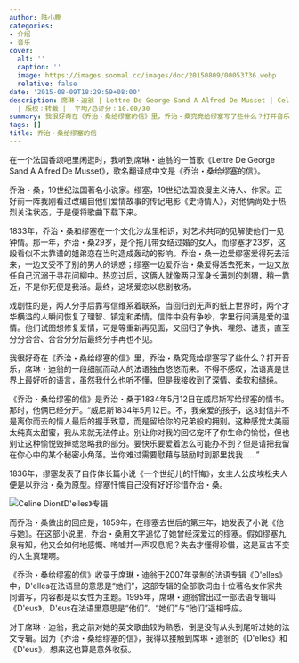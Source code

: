 ```yaml
---
author: 陆小鹿
categories:
- 介绍
- 音乐
cover:
  alt: ''
  caption: ''
  image: https://images.soomal.cc/images/doc/20150809/00053736.webp
  relative: false
date: '2015-08-09T18:29:59+08:00'
description: 席琳・迪翁 | Lettre De George Sand A Alfred De Musset | Celine Dion | 源自：深圳特区报
  | 版权：转载 |  平均/总评分：10.00/30
summary: 我很好奇在《乔治・桑给缪塞的信》里，乔治・桑究竟给缪塞写了些什么？打开音乐，席琳・迪翁的一段细腻而动人的法语独白悠悠而来。不得不感叹，法语真是世界上最好听的语言，虽然我什么也听不懂，但是我接收到了深情、柔软和缱绻。
tags: []
title: 乔治・桑给缪塞的信
---
```


在一个法国香颂吧里闲逛时，我听到席琳・迪翁的一首歌《Lettre De George Sand A Alfred De Musset》，歌名翻译成中文是《乔治・桑给缪塞的信》。



乔治・桑，19世纪法国著名小说家。缪塞，19世纪法国浪漫主义诗人、作家。正好前一阵我刚看过改编自他们爱情故事的传记电影《史诗情人》，对他俩尚处于热烈关注状态，于是便将歌曲下载下来。

1833年，乔治・桑和缪塞在一个文化沙龙里相识，对艺术共同的见解使他们一见钟情。那一年，乔治・桑29岁，是个拖儿带女结过婚的女人，而缪塞才23岁，这段看似不太靠谱的姐弟恋在当时造成轰动的影响。乔治・桑一边爱缪塞爱得死去活来，一边又受不了别的男人的诱惑；缪塞一边爱乔治・桑爱得活去死来，一边又放任自己沉溺于寻花问柳中。热恋过后，这俩人就像两只浑身长满刺的刺猬，稍一靠近，不是你死便是我活。最终，这场爱恋以悲剧散场。

戏剧性的是，两人分手后靠写信维系着联系，当回归到无声的纸上世界时，两个才华横溢的人瞬间恢复了理智、镇定和柔情。信件中没有争吵，字里行间满是爱的温情。他们试图想修复爱情，可是等重新再见面，又回归了争执、埋怨、谴责，直至分分合合、合合分分后最终分手再也不见。

我很好奇在《乔治・桑给缪塞的信》里，乔治・桑究竟给缪塞写了些什么？打开音乐，席琳・迪翁的一段细腻而动人的法语独白悠悠而来。不得不感叹，法语真是世界上最好听的语言，虽然我什么也听不懂，但是我接收到了深情、柔软和缱绻。

《乔治・桑给缪塞的信》是乔治・桑于1834年5月12日在威尼斯写给缪塞的情书。那时，他俩已经分开。“威尼斯1834年5月12日。不，我亲爱的孩子，这3封信并不是离你而去的情人最后的握手致意，而是留给你的兄弟般的拥别。这种感觉太美丽太纯真太甜蜜，我从来就无法停止。别让你对我的回忆宠坏了你生命的愉悦，但也别让这种愉悦毁掉或忽略我的部分。要快乐要爱着怎么可能办不到？但是请把我留在你心中的某个秘密小角落。当你难过需要慰藉与鼓励时到那里找我……”

1836年，缪塞发表了自传体长篇小说《一个世纪儿的忏悔》，女主人公皮埃松夫人便是以乔治・桑为原型。缪塞忏悔自己没有好好珍惜乔治・桑。

![Celine Dion《D'elles》专辑](https://images.soomal.cc/images/doc/20150809/00053735_01.webp)





而乔治・桑做出的回应是，1859年，在缪塞去世后的第三年，她发表了小说《他与她》。在这部小说里，乔治・桑用文字追忆了她曾经深爱过的缪塞。假如缪塞九泉有知，他又会如何地感慨、唏嘘并一声叹息呢？失去才懂得珍惜，这是亘古不变的人生真理啊。

《乔治・桑给缪塞的信》收录于席琳・迪翁于2007年录制的法语专辑《D'elles》中，D'elles在法语里的意思是“她们”，这部专辑的全部歌词由十位著名女作家共同谱写，内容都是以女性为主题。1995年，席琳・迪翁曾出过一部法语专辑叫《D'eus》，D'eus在法语里意思是“他们”。“她们”与“他们”遥相呼应。

对于席琳・迪翁，我之前对她的英文歌曲较为熟悉，倒是没有从头到尾听过她的法文专辑。因为《乔治・桑给缪塞的信》，我得以接触到席琳・迪翁的《D'elles》和《D'eus》，想来这也算是意外收获。